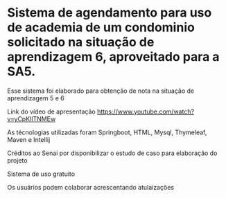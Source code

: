 # Sistema de agendamento para uso de academia de um condominio solicitado na situação de aprendizagem 6, aproveitado para a SA5.

Esse sistema foi elaborado para obtenção de nota na situação de aprendizagem 5 e 6

Link do vídeo de apresentação
https://www.youtube.com/watch?v=yCpKIlTNMEw

As técnologias utilizadas foram Springboot, HTML, Mysql, Thymeleaf, Maven e Intellij

Créditos ao Senai por disponibilizar o estudo de caso para elaboração do projeto

Sistema de uso gratuito

Os usuários podem colaborar acrescentando atulaizações

